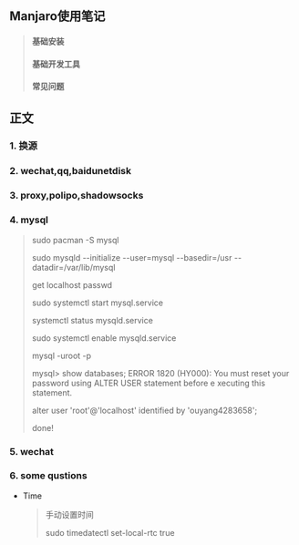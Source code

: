## Manjaro使用笔记

> #### 基础安装
> #### 基础开发工具
> #### 常见问题 

## 正文
### 1. 换源
### 2. wechat,qq,baidunetdisk
### 3. proxy,polipo,shadowsocks
### 4. mysql

> sudo pacman -S mysql
>
> sudo mysqld --initialize --user=mysql --basedir=/usr --datadir=/var/lib/mysql
>
> get localhost passwd
>
> sudo systemctl start mysql.service 
>
> systemctl status mysqld.service
>
> sudo systemctl enable mysqld.service 
>
> mysql -uroot -p
>
> mysql> show databases; 
> ERROR 1820 (HY000): You must reset your password using ALTER USER statement before e
> xecuting this statement.
>
> alter user 'root'@'localhost' identified by 'ouyang4283658';
>
> done!

### 5. wechat
### 6. some qustions

* Time 

  > 手动设置时间
  >
  > sudo timedatectl set-local-rtc true

